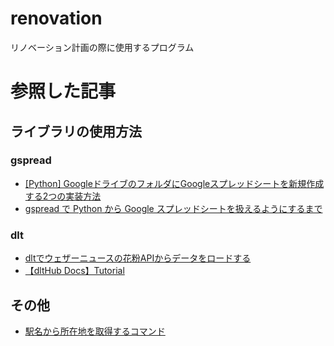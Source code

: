# renovation
リノベーション計画の際に使用するプログラム

# 参照した記事
## ライブラリの使用方法
### gspread
* [[Python] GoogleドライブのフォルダにGoogleスプレッドシートを新規作成する2つの実装方法](https://note.com/kohaku935/n/nf69f13012eb8)
* [gspread で Python から Google スプレッドシートを扱えるようにするまで](https://zenn.dev/yamagishihrd/articles/2022-09_01-google-spreadsheet-with-python#fn-d711-5)

### dlt
* [dltでウェザーニュースの花粉APIからデータをロードする](https://zenn.dev/oxon/articles/cb36b5488da940)
* [【dltHub Docs】Tutorial](https://zenn.dev/yuichi_dev/articles/571253644f5f08)

## その他
* [駅名から所在地を取得するコマンド](https://lookbackmargin.blog/2019/08/31/address-from-station-name/)